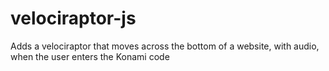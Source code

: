 # velociraptor-js
Adds a velociraptor that moves across the bottom of a website, with audio, when the user enters the Konami code
